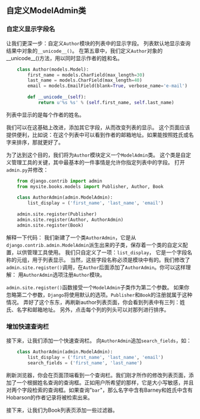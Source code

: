 ## 自定义ModelAdmin类

### 自定义显示字段名
让我们更深一步：自定义`Author`模块的列表中的显示字段。 列表默认地显示查询结果中对象的`__unicode__()`。 在第五章中，我们定义`Author`对象的__unicode__()方法，用以同时显示作者的姓和名。 
```python
    class Author(models.Model):
        first_name = models.CharField(max_length=30)
        last_name = models.CharField(max_length=40)
        email = models.EmailField(blank=True, verbose_name='e-mail')
    
        def __unicode__(self):
            return u'%s %s' % (self.first_name, self.last_name)

```
列表中显示的是每个作者的姓名。

我们可以在这基础上改进，添加其它字段，从而改变列表的显示。 这个页面应该提供便利，比如说：在这个列表中可以看到作者的邮箱地址。如果能按照姓氏或名字来排序，那就更好了。 

为了达到这个目的，我们将为`Author`模块定义一个`ModelAdmin`类。 这个类是自定义管理工具的关键，其中最基本的一件事情是允许你指定列表中的字段。 打开`admin.py`并修改： 
```python
    from django.contrib import admin
    from mysite.books.models import Publisher, Author, Book
    
    class AuthorAdmin(admin.ModelAdmin):
        list_display = ('first_name', 'last_name', 'email')
    
    admin.site.register(Publisher)
    admin.site.register(Author, AuthorAdmin)
    admin.site.register(Book)
```
解释一下代码： 我们新建了一个类`AuthorAdmin`，它是从`django.contrib.admin.ModelAdmin`派生出来的子类，保存着一个类的自定义配置，以供管理工具使用。 我们只自定义了一项：`list_display`， 它是一个字段名称的元组，用于列表显示。 当然，这些字段名称必须是模块中有的。我们修改了`admin.site.register()`调用，在`Author`后面添加了`AuthorAdmin`。你可以这样理解： 用`AuthorAdmin`选项注册`Author`模块。 

`admin.site.register()`函数接受一个`ModelAdmin`子类作为第二个参数。 如果你忽略第二个参数，`Django`将使用默认的选项。`Publisher`和`Book`的注册就属于这种情况。 弄好了这个东东，再刷新author列表页面，你会看到列表中有三列：姓氏、名字和邮箱地址。 另外，点击每个列的列头可以对那列进行排序。

### 增加快速查询栏

接下来，让我们添加一个快速查询栏。 向`AuthorAdmin`追加`search_fields`，如：
```python
    class AuthorAdmin(admin.ModelAdmin):
        list_display = ('first_name', 'last_name', 'email')
        search_fields = ('first_name', 'last_name')
```
刷新浏览器，你会在页面顶端看到一个查询栏。我们刚才所作的修改列表页面，添加了一个根据姓名查询的查询框。正如用户所希望的那样，它是大小写敏感，并且对两个字段检索的查询框。如果查询"`bar`"，那么名字中含有Barney和姓氏中含有Hobarson的作者记录将被检索出来。 

接下来，让我们为Book列表页添加一些过滤器。
